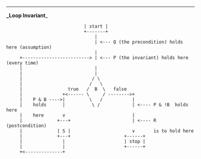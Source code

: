 
-----------------------------------------------------------------------------------------------------
**_Loop Invariant**_

                                 | start |
                                 +-------+
                                     |
                                     | <--- Q (the precondition) holds here (assumption)
                                     |
         +-------------------------> | <--- P (the invariant) holds here (every time)
         |                           |
         |                           |
         |                          / \
         |                         /   \
         |                 true   /  B  \   false
         |               +<------ \     / -------->+
         |    P & B ---->|         \   /           |
         |    holds      |          \ /            | <---- P & !B  holds here
         |    here       v                         |
         |             +---+                       | <---- R (postcondition)
         |             | S |                       v       is to hold here
         |             +---+                    +------+
         |               |                      | stop |
         |               |                      +------+
         +<--------------+
